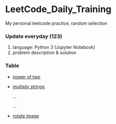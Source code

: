 # LeetCode_Daily_Training
My personal leetcode practice, random selection
### Update everyday (123)
1) language: Python 3 (Jupyter Notebook)
2) problem description & solution 
### Table
* [power of two](https://github.com/xlyue92/LeetCode_Daily_Training/blob/master/%20power%20of%20two.ipynb)
* [multiply strings](https://github.com/xlyue92/LeetCode_Daily_Training/blob/master/multiply%20strings.ipynb)

     ...
     
     ...
   
* [rotate image](https://github.com/xlyue92/LeetCode_Daily_Training/blob/master/rotate%20image.ipynb)
